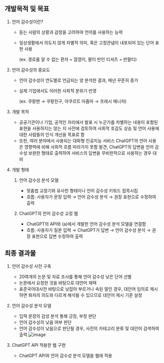 ## 개발목적 및 목표


1. 언어 감수성이란?
    - 듣는 사람의 상황과 감정을 고려하여 언어를 사용하는 능력
    - 일상생활에서 의도치 않게 차별적 의미, 혹은 고정관념이 내포되어 있는 단어 표현 사용
        
        (ex. 경로를 알 수 없는 환자 = 깜깜이, 팔이 반인 티셔츠 = 반팔티)
        
2. 언어 감수성의 중요도
    - 언어 감수성이 연도별로 언급되는 양 분석한 결과, 매년 꾸준히 증가
    - 실제 기업에서도 이러한 사회적 분위기 반영
        
        (ex. 쿠팡맨 → 쿠팡친구, 야쿠르트 아줌마 → 프레시 매니저)
        
3. 개발 목적
    - 공공기관이나 기업, 공적인 자리에서 발표 시 누군가를 차별하는 내용이 포함된 표현을 사용하지는 않는 지 사전에 검토하여 사회적 호감도 상승 및 언어 사용에 대한 사람들의 인식 개선을 목표로 함
    - 또한, 여러 분야에서 사용되는 대화형 인공지능 서비스 ChatGPT의 언어 사용은 영향력에 비해 사회적 흐름 따라가지 못함 발견, ChatGPT의 답변을 언어 감수성 보완한 형태로 출력하여 서비스의 답변을 무비판적으로 사용하는 경우 대비
      
4. 개발 형태
    1. 언어 감수성 분석 모델
       - 맞춤법 교정기와 유사한 형태이나 언어 감수성 키워드 접목시킴
       - 흐름: 사용자가 문장 입력 → 언어 감수성 분석 → 권장 표현으로 수정하여 출력
        
    2. ChatGPT의 언어 감수성 교정 웹
        - ChatGPT의 API와 (a)에서 개발한 언어 감수성 분석 모델을 연결함
        - 흐름: 사용자가 질문 입력 → ChatGPT가 답변 → 언어 감수성 분석 → 권장 표현으로 답변 수정하여 출력
        

## 최종 결과물


1. 언어 감수성 사전 구축
    - 20여개의 논문 및 자료 조사를 통해 언어 감수성 낮은 단어 선별
    - 논문에서 요청한 것을 바탕으로 대안어 채택
    - 표준국어대사전 바탕으로 낮잡아 부르거나 속된 말인 경우, 대안어 임의로 제시하면 화자의 의도와 다르게 해석될 수 있으므로 대안어 제시 기준 설정

2. 언어 감수성 분석 모델
    - 입력 문장의 감성 분석 통해 긍정, 부정 판단
    - 언어 감수성의 낮음 여부 판단
    - 언어 감수성이 낮음으로 판단될 경우, 사전의 카테고리 분류 및 대안어 검색하여 출력
![image](https://github.com/ssongm2/2023_language_sensitivity/assets/157574142/d3e1a62c-0310-4e3f-9fba-3e3a05bea91b)



3. ChatGPT API 적용한 웹 구현
    - ChatGPT API와 언어 감수성 분석 모델을 웹에 적용
